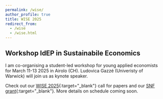 ```yaml
---
permalink: /wise/
author_profile: true
title: WISE 2025
redirect_from:
  - /wise
  - /wise.html
---
```

## Workshop IdEP in Sustainabile Economics

  I am co-organising a student-led workshop for young applied economists for March 11-13 2025 in Airolo (CH). Ludovica Gazzé (Univeristy of Warwick) will join us as kynote speaker.
  
  Check out our [WISE 2025](https://www.dropbox.com/scl/fi/k4xqsdofgi3na72lj0dp4/WISE-2025.pdf?rlkey=1ss34basy2vmmvzl77vd7fo4q&e=2&dl=0){:target="_blank"} call for papers and our [SNF grant](https://data.snf.ch/grants/grant/232488){:target="_blank"}. More details on schedule coming soon.
